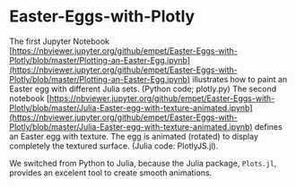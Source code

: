 # Easter-Eggs-with-Plotly

The first Jupyter Notebook [https://nbviewer.jupyter.org/github/empet/Easter-Eggs-with-Plotly/blob/master/Plotting-an-Easter-Egg.ipynb](https://nbviewer.jupyter.org/github/empet/Easter-Eggs-with-Plotly/blob/master/Plotting-an-Easter-Egg.ipynb)
illustrates how to paint an Easter egg with different Julia sets. (Python code; plotly.py)
The second notebook [https://nbviewer.jupyter.org/github/empet/Easter-Eggs-with-Plotly/blob/master/Julia-Easter-egg-with-texture-animated.ipynb](https://nbviewer.jupyter.org/github/empet/Easter-Eggs-with-Plotly/blob/master/Julia-Easter-egg-with-texture-animated.ipynb) defines an Easter egg with texture.
The egg is animated (rotated) to display completely the textured surface.
(Julia code: PlotlyJS.jl).

We switched from Python to Julia, because the Julia package, `Plots.jl`, provides an excelent tool to create smooth animations.

